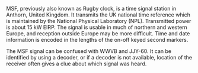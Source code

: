 MSF, previously also known as Rugby clock, is a time signal station in Anthorn, United Kingdom. It transmits the UK national time reference which is maintained by the National Physical Laboratory (NPL). Transmitted power is about 15 kW EIRP. The signal is usable in much of northern and western Europe, and reception outside Europe may be more difficult. Time and date information is encoded in the lengths of the on-off keyed second markers.

The MSF signal can be confused with WWVB and JJY-60. It can be identified by using a decoder, or if a decoder is not available, location of the receiver often gives a clue about which signal was heard.
